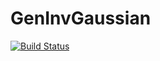 # GenInvGaussian

[![Build Status](https://travis-ci.org/LMescheder/GenInvGaussian.jl.svg?branch=master)](https://travis-ci.org/LMescheder/GenInvGaussian.jl)
